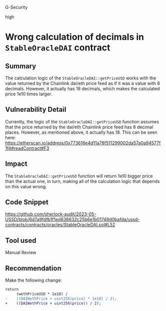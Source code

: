 G-Security

high

# Wrong calculation of decimals in `StableOracleDAI` contract

## Summary
The calculation logic of the `StableOracleDAI::getPriceUSD` works with the value returned by the Chainlink dai/eth price feed as if it was a value with 8 decimals. However, it actually has 18 decimals, which makes the calculated price 1e10 times larger. 


## Vulnerability Detail

Currently, the logic of the `StableOracleDAI::getPriceUSD` function assumes that the price returned by the dai/eth Chainlink price feed has 8 decimal places. However, as mentioned above, it actually has 18. This can be seen here: https://etherscan.io/address/0x773616e4d11a78f511299002da57a0a94577f1f4#readContract#F3


## Impact

The `StableOracleDAI::getPriceUSD` function will return 1e10 bigger price than the actual one, in turn, making all of the calculation logic that depends on this value wrong. 

## Code Snippet

https://github.com/sherlock-audit/2023-05-USSD/blob/6d7a9fdfb1f1ed838632c25b6e1b01748d0bafda/ussd-contracts/contracts/oracles/StableOracleDAI.sol#L52

## Tool used

Manual Review

## Recommendation

Make the following change:

```diff
return
     (wethPriceUSD * 1e18) /
-    ((DAIWethPrice + uint256(price) * 1e10) / 2);
+    ((DAIWethPrice + uint256(price)) / 2);
```